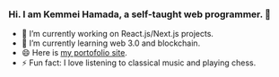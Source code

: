 ### Hi. I am Kemmei Hamada, a self-taught web programmer. 👋

- 🔭 I’m currently working on React.js/Next.js projects.
- 🌱 I’m currently learning web 3.0 and blockchain.
- 😄 Here is [my portofolio site](https://portofolio-coral-five.vercel.app/).
- ⚡ Fun fact: I love listening to classical music and playing chess.

<!--
**kmi2170/kmi2170** is a ✨ _special_ ✨ repository because its `README.md` (this file) appears on your GitHub profile.

Here are some ideas to get you started:

- 🔭 I’m currently working on ...
- 🌱 I’m currently learning ...
- 👯 I’m looking to collaborate on ...
- 🤔 I’m looking for help with ...
- 💬 Ask me about ...
- 📫 How to reach me: ...
- 😄 Pronouns: ...
- ⚡ Fun fact: ...
-->
